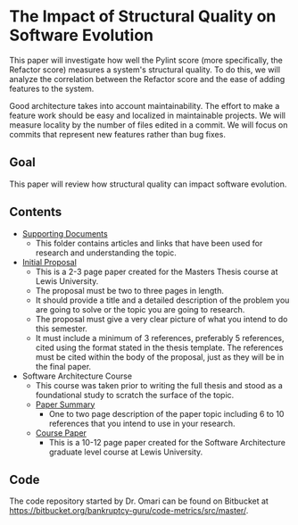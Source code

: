 # The Impact of Structural Quality on Software Evolution

This paper will investigate how well the Pylint score (more specifically, the Refactor score) measures a system's structural quality. To do this, we will analyze the correlation between the Refactor score and the ease of adding features to the system.

Good architecture takes into account maintainability. The effort to make a feature work should be easy and localized in maintainable projects. We will measure locality by the number of files edited in a commit. We will focus on commits that represent new features rather than bug fixes.

## Goal

This paper will review how structural quality can impact software evolution.

## Contents

* [Supporting Documents](./Supporting%20Documents)
  * This folder contains articles and links that have been used for research and understanding the topic.
* [Initial Proposal](./initialproposal)
  * This is a 2-3 page paper created for the Masters Thesis course at Lewis University.
  * The proposal must be two to three pages in length.
  * It should provide a title and a detailed description of the problem you are going to solve or the topic you are going to research.
  * The proposal must give a very clear picture of what you intend to do this semester.
  * It must include a minimum of 3 references, preferably 5 references, cited using the format stated in the thesis template. The references must be cited within the body of the proposal, just as they will be in the final paper.
* Software Architecture Course
  * This course was taken prior to writing the full thesis and stood as a foundational study to scratch the surface of the topic.
  * [Paper Summary](./summary.pdf)
    * One to two page description of the paper topic including 6 to 10 references that you intend to use in your research.
  * [Course Paper](./courseproject.pdf)
    * This is a 10-12 page paper created for the Software Architecture graduate level course at Lewis University.

## Code

The code repository started by Dr. Omari can be found on Bitbucket at https://bitbucket.org/bankruptcy-guru/code-metrics/src/master/.
